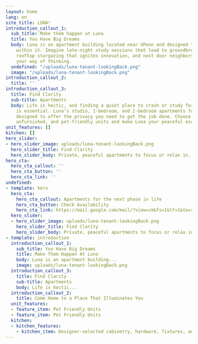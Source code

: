 ```yaml
---
layout: home
lang: en
site_title: LUNA!
introduction_callout_1:
  sub_title: Make them happen at Luna
  title: You Have Big Dreams
  body: Luna is an apartment building located near UPenn and designed to inspire those
    within it. Imagine late-night study sessions that lead to groundbreaking discoveries,
    rooftop stargazing that ignites innovation, and next door neighbors who challenge
    your way of thinking.
  undefined: "/uploads/luna-tenant-lookingBack.png"
  image: "/uploads/luna-tenant-lookingBack.png"
introduction_callout_2:
  title: ''
introduction_callout_3:
  title: Find Clarity
  sub-title: Apartments
  body: Life is hectic, and finding a quiet place to crash or study for a few hours
    is essential. Luna’s studio, 1-bedroom, and 2-bedroom apartments for rent are
    designed to offer the privacy you need to get the job done. Choose from fully-furnished,
    unfurnished, and pet-friendly units and make Luna your peaceful escape.
unit_features: []
kitchen: []
hero_slider:
- hero_slider_image: uploads/luna-tenant-lookingBack.png
  hero_slider_title: Find Clarity
  hero_slider_body: Private, peaceful apartments to focus or relax in.
hero_cta:
  hero_cta_callout: ''
  hero_cta_button: ''
  hero_cta_link: ''
undefined:
- template: hero
  hero_cta:
    hero_cta_callout: Apartments for the next phase in life
    hero_cta_button: Check Availability
    hero_cta_link: https://mail.google.com/mail/?view=cm&fs=1&tf=1&to=rentals@equinoxmc.com&su=Luna%20on%20Pine%20-%20Website%20Leasing%20Inquiry
  hero_slider:
  - hero_slider_image: uploads/luna-tenant-lookingBack.png
    hero_slider_title: Find Clarity
    hero_slider_body: Private, peaceful apartments to focus or relax in.
- template: introduction
  introduction_callout_1:
    sub_title: You Have Big Dreams
    title: Make Them Happen At Luna
    body: Luna is an apartment building...
    image: uploads/luna-tenant-lookingBack.png
  introduction_callout_3:
    title: Find Clarity
    sub-title: Apartments
    body: Life is hectic...
  introduction_callout_2:
    title: Come Home to a Place That Illuminates You
  unit_features:
  - feature_item: Pet Friendly Units
  - feature_item: Pet Friendly Units
  kitchen:
  - kitchen_features:
    - kitchen_item: Designer-selected cabinetry, hardware, fixtures, and finishes
---
```

